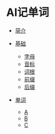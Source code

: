 # AI记单词

* [简介](README.md)

* [基础](/课程/基础/README.md)
  <!-- * [学习路线图](/课程/基础/学习路线图/README.md) -->
  * [字母](/课程/基础/字母/README.md)
  * [音标](/课程/基础/音标/README.md)
  * [词根](/课程/基础/词根/README.md)
  * [前缀](/课程/基础/前缀/README.md)
  * [后缀](/课程/基础/后缀/README.md)

* [单词](/课程/单词/README.md)
  * [A](/课程/单词/A/README.md)
  * [B](/课程/单词/B/README.md)
  * [C](/课程/单词/C/README.md)

  <!-- * [听力](/课程/基础/听力/README.md) -->
  <!-- * [语法](/课程/基础/语法/README.md) -->

<!-- 
* [词汇累积计划](/词汇累积计划//README.md)
  * [1000基础英语单词](/词汇累积计划/1000基础英语单词/README.md)
  * [2000核心英语单词](/词汇累积计划/2000核心英语单词/README.md)
  * [4000基本英语单词](/词汇累积计划/4000基本英语单词/README.md)

* [新概念英语](/词汇累积计划/新概念英语/README.md)
  * [新概念英语第一册](/词汇累积计划/新概念英语/新概念英语第一册README.md)
  * [新概念英语第二册](/词汇累积计划/新概念英语/新概念英语第二册/README.md)
  * [新概念英语第三册](/词汇累积计划/新概念英语/新概念英语第三册/README.md)
  * [新概念英语第四册](/词汇累积计划/新概念英语/新概念英语第四册/README.md) -->
